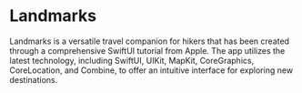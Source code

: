# Landmarks
Landmarks is a versatile travel companion for hikers that has been created through a comprehensive SwiftUI tutorial from Apple. The app utilizes the latest technology, including SwiftUI, UIKit, MapKit, CoreGraphics, CoreLocation, and Combine, to offer an intuitive interface for exploring new destinations.
